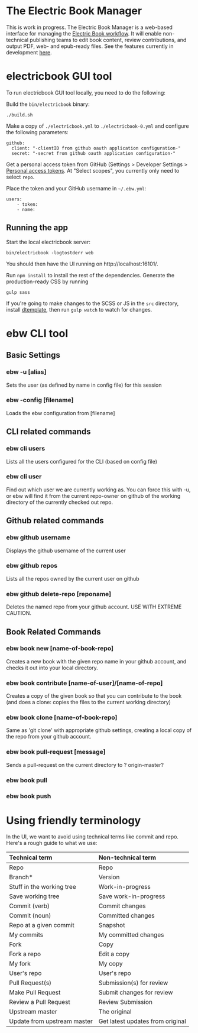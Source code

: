 # The Electric Book Manager

This is work in progress. The Electric Book Manager is a web-based interface for managing the [Electric Book workflow](http://electricbook.works/). It will enable non-technical publishing teams to edit book content, review contributions, and output PDF, web- and epub-ready files. See the features currently in development [here](https://github.com/electricbookworks/electric-book-gui/projects/1).

# electricbook GUI tool

To run electricbook GUI tool locally, you need to do the following:

Build the `bin/electricbook` binary:

    ./build.sh

Make a copy of `./electricbook.yml` to `./electricbook-0.yml` and configure the following parameters:

    github:
      client: "-clientID from github oauth application configuration-"
      secret: "-secret from github oauth application configuration-"

Get a personal access token from GitHub (Settings > Developer Settings > [Personal access tokens](https://github.com/settings/tokens). At "Select scopes", you currently only need to select `repo`.

Place the token and your GitHub username in `~/.ebw.yml`:

    users:
        - token:
        - name:

## Running the app

Start the local electricbook server:

    bin/electricbook -logtostderr web

You should then have the UI running on http://localhost:16101/.

Run `npm install` to install the rest of the dependencies. Generate the production-ready CSS by running

    gulp sass

If you're going to make changes to the SCSS or JS in the `src` directory, install [dtemplate](https://github.com/craigmj/dtemplate), then run `gulp watch` to watch for changes.

# ebw CLI tool

## Basic Settings

### ebw -u [alias]
Sets the user (as defined by name in config file) for this session

### ebw -config [filename]
Loads the ebw configuration from [filename]

## CLI related commands
### ebw cli users
Lists all the users configured for the CLI (based on config file)

### ebw cli user
Find out which user we are currently working as. You can force this with -u,
or ebw will find it from the current repo-owner on github of the
working directory of the currently checked out repo.

## Github related commands

### ebw github username
Displays the github username of the current user

### ebw github repos
Lists all the repos owned by the current user on github

### ebw github delete-repo [reponame]
Deletes the named repo from your github account. USE WITH EXTREME CAUTION.

## Book Related Commands

### ebw book new [name-of-book-repo]
Creates a new book with the given repo name in your github account, and checks it out into your local directory.

### ebw book contribute [name-of-user]/[name-of-repo]
Creates a copy of the given book so that you can contribute to the book (and does a clone: copies the files to the current working directory)

### ebw book clone [name-of-book-repo]
Same as 'git clone' with appropriate github settings, creating a local copy of the repo from your github account.

### ebw book pull-request [message]
Sends a pull-request on the current directory to ? origin-master?

### ebw book pull

### ebw book push

# Using friendly terminology

In the UI, we want to avoid using technical terms like commit and repo. Here's a rough guide to what we use:

| Technical term              | Non-technical term               |
|:----------------------------|:---------------------------------|
| Repo                        | Repo                             |
| Branch*                     | Version                          |
| Stuff in the working tree   | Work-in-progress                 |
| Save working tree           | Save work-in-progress            |
| Commit (verb)               | Commit changes                   |
| Commit (noun)               | Committed changes                |
| Repo at a given commit      | Snapshot                         |
| My commits                  | My committed changes             |
| Fork                        | Copy                             |
| Fork a repo                 | Edit a copy                      |
| My fork                     | My copy                          |
| User's repo                 | User's repo                      |
| Pull Request(s)             | Submission(s) for review         |
| Make Pull Request           | Submit changes for review        |
| Review a Pull Request       | Review Submission                |
| Upstream master             | The original                     |
| Update from upstream master | Get latest updates from original |
